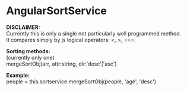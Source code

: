 # AngularSortService

**DISCLAIMER:**  
Currently this is only a single not particularly well programmed method.  
It compares simply by js logical operators: <, >, ===.

**Sorting methods:**  
(currently only one)  
mergeSortObj(arr, attr:string, dir:'desc'|'asc')

**Example:**  
people = this.sortservice.mergeSortObj(people, 'age', 'desc')
